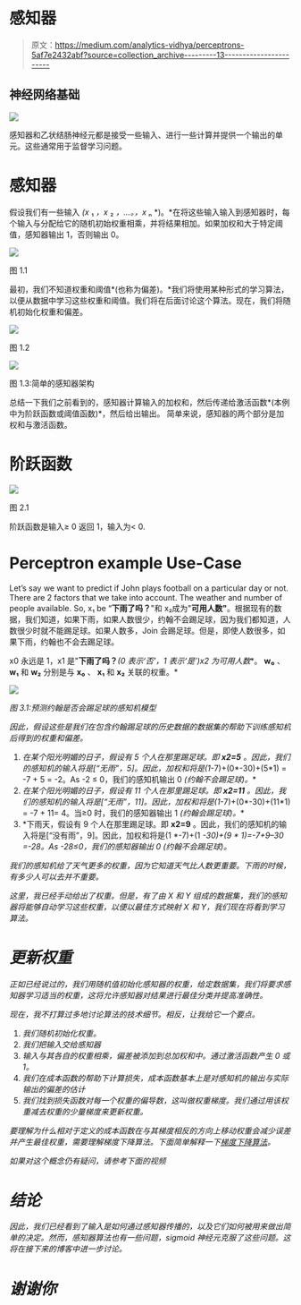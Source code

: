 # 感知器

> 原文：<https://medium.com/analytics-vidhya/perceptrons-5af7e2432abf?source=collection_archive---------13----------------------->

## 神经网络基础

![](img/fbc1b96312e883881dc8d855928fb7a4.png)

感知器和乙状结肠神经元都是接受一些输入、进行一些计算并提供一个输出的单元。这些通常用于监督学习问题。

# 感知器

假设我们有一些输入 *(x* ₁ *，x* ₂ *，…。，x* ₙ *)。*在将这些输入输入到感知器时，每个输入与分配给它的随机初始权重相乘，并将结果相加。如果加权和大于特定阈值，感知器输出 1，否则输出 0。

![](img/62f480a41be45d0d004bc9627cdc1138.png)

图 1.1

最初，我们不知道权重和阈值*(也称为偏差)。*我们将使用某种形式的学习算法，以便从数据中学习这些权重和阈值。我们将在后面讨论这个算法。现在，我们将随机初始化权重和偏差。

![](img/dc66d7000347bbf0457719363cbbebae.png)

图 1.2

![](img/b99241b22d26293fd491cf25f6b718eb.png)

图 1.3:简单的感知器架构

总结一下我们之前看到的，感知器计算输入的加权和，然后传递给激活函数*(本例中为阶跃函数或阈值函数)*，然后给出输出。
简单来说，感知器的两个部分是加权和与激活函数。

# 阶跃函数

![](img/5b1988fb89eb744e90237fc46cedd34c.png)

图 2.1

阶跃函数是输入≥ 0 返回 1，输入为< 0.

# Perceptron example Use-Case

Let’s say we want to predict if John plays football on a particular day or not. There are 2 factors that we take into account. The weather and number of people available. So, x₁ be “**下雨了吗？**"和 x₂成为"**可用人数"**。根据现有的数据，我们知道，如果下雨，如果人数很少，约翰不会踢足球，因为我们都知道，人数很少时就不能踢足球。如果人数多，Join 会踢足球。但是，即使人数很多，如果下雨，约翰也不会去踢足球。

x0 永远是 1，x1 是"**下雨了吗？***(0 表示‘否’，1 表示‘是’)*x2 为***可用人数**。 **w₀** 、 **w₁** 和 **w₂** 分别是与 **x₀** 、 **x₁** 和 **x₂** 关联的权重。*

*![](img/304f55172cb0ff10bbffb4d440ddb944.png)*

*图 3.1:预测约翰是否会踢足球的感知机模型*

*因此，假设这些是我们在包含约翰踢足球的历史数据的数据集的帮助下训练感知机后得到的权重和偏差。*

1.  *在某个阳光明媚的日子，假设有 5 个人在那里踢足球。即 **x2=5** 。因此，我们的感知机的输入将是[“无雨”，5]。因此，加权和将是(1*-7)+(0*-30)+(5*1) = -7 + 5 = -2。As -2 ≤ 0，我们的感知机输出 0 *(约翰不会踢足球)。**
2.  *在某个阳光明媚的日子，假设有 11 个人在那里踢足球。即 **x2=11** 。因此，我们的感知机的输入将是[“无雨”，11]。因此，加权和将是(1*-7)+(0*-30)+(11*1) = -7 + 11= 4。当≥0 时，我们的感知器输出 1 *(约翰会踢足球)。**
3.  *下雨天，假设有 9 个人在那里踢足球。即 **x2=9** 。因此，我们的感知机的输入将是[“没有雨”，9]。因此，加权和将是(1 *-7)+(1 *-30)+(9 * 1)=-7+9–30 =-28。As -28≤0，我们的感知器输出 0 *(约翰不会踢足球)。**

*我们的感知机给了天气更多的权重，因为它知道天气比人数更重要。下雨的时候，有多少人可以去并不重要。*

*这里，我已经手动给出了权重。但是，有了由 X 和 Y 组成的数据集，我们的感知器将能够自动学习这些权重，以便以最佳方式映射 X 和 Y，我们现在将看到学习算法。*

# *更新权重*

*正如已经说过的，我们用随机值初始化感知器的权重，给定数据集，我们将要求感知器学习适当的权重，这将允许感知器对结果进行最佳分类并提高准确性。*

*现在，我不打算过多地讨论算法的技术细节。相反，让我给它一个要点。*

1.  *我们随机初始化权重。*
2.  *我们把输入交给感知器*
3.  *输入与其各自的权重相乘，偏差被添加到总加权和中。通过激活函数产生 0 或 1。*
4.  *我们在成本函数的帮助下计算损失，成本函数基本上是对感知机的输出与实际输出的偏差的估计*
5.  *我们找到损失函数对每一个权重的偏导数，这叫做权重梯度。我们通过用该权重减去权重的少量梯度来更新权重。*

*要理解为什么相对于定义的成本函数在与其梯度相反的方向上移动权重会减少误差并产生最佳权重，需要理解梯度下降算法。下面简单解释一下[梯度下降算法](/analytics-vidhya/linear-regression-with-gradient-descent-derivation-c10685ddf0f4)。*

*如果对这个概念仍有疑问，请参考下面的视频*

# *结论*

*因此，我们已经看到了输入是如何通过感知器传播的，以及它们如何被用来做出简单的决定。然而，感知器算法也有一些问题，sigmoid 神经元克服了这些问题。这将在接下来的博客中进一步讨论。*

# *谢谢你*